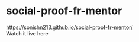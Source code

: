 # social-proof-fr-mentor
https://sonishn213.github.io/social-proof-fr-mentor/
<br>Watch it live here
